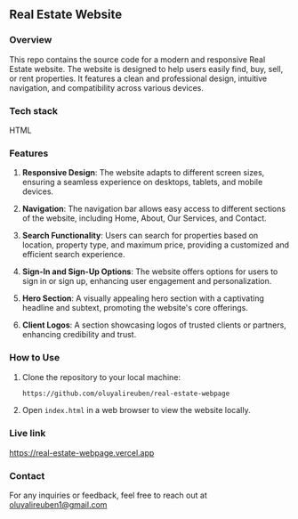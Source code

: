 ## Real Estate Website 

### Overview
This repo contains the source code for a modern and responsive Real Estate website. The website is designed to help users easily find, buy, sell, or rent properties. It features a clean and professional design, intuitive navigation, and compatibility across various devices.

### Tech stack
HTML
### Features
1. **Responsive Design**: The website adapts to different screen sizes, ensuring a seamless experience on desktops, tablets, and mobile devices.

2. **Navigation**: The navigation bar allows easy access to different sections of the website, including Home, About, Our Services, and Contact.

3. **Search Functionality**: Users can search for properties based on location, property type, and maximum price, providing a customized and efficient search experience.

4. **Sign-In and Sign-Up Options**: The website offers options for users to sign in or sign up, enhancing user engagement and personalization.

5. **Hero Section**: A visually appealing hero section with a captivating headline and subtext, promoting the website's core offerings.

6. **Client Logos**: A section showcasing logos of trusted clients or partners, enhancing credibility and trust.

### How to Use
1. Clone the repository to your local machine:

    ```bash
    https://github.com/oluyalireuben/real-estate-webpage
    ```

2. Open `index.html` in a web browser to view the website locally.

### Live link 
https://real-estate-webpage.vercel.app

### Contact
For any inquiries or feedback, feel free to reach out at oluyalireuben1@gmail.com
